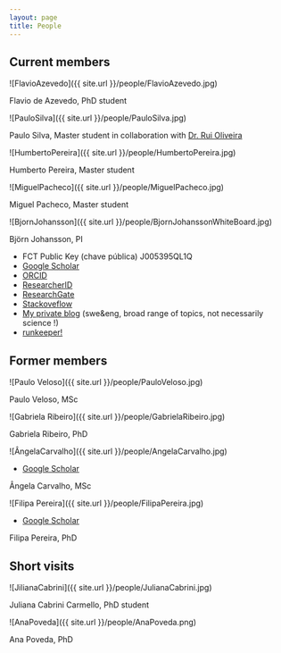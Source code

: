 ```yaml
---
layout: page
title: People
---
```


## Current members

![FlavioAzevedo]({{ site.url }}/people/FlavioAzevedo.jpg)

Flavio de Azevedo, PhD student

![PauloSilva]({{ site.url }}/people/PauloSilva.jpg)

Paulo Silva, Master student in collaboration with [Dr. Rui Oliveira](https://sites.google.com/site/personalwebpageofruioliveira/)

![HumbertoPereira]({{ site.url }}/people/HumbertoPereira.jpg)

Humberto Pereira, Master student

![MiguelPacheco]({{ site.url }}/people/MiguelPacheco.jpg)

Miguel Pacheco, Master student

![BjornJohansson]({{ site.url }}/people/BjornJohanssonWhiteBoard.jpg)

Björn Johansson, PI

- FCT Public Key (chave pública) J005395QL1Q
- [Google Scholar](https://scholar.google.pt/citations?hl=en&user=7AiEuJ4AAAAJ&view_op=list_works&sortby=pubdate)
- [ORCID](http://orcid.org/0000-0002-7723-074X)
- [ResearcherID](http://www.researcherid.com/rid/A-3523-2012)
- [ResearchGate](https://www.researchgate.net/profile/Bjoern_Johansson4)
- [Stackoveflow](http://stackoverflow.com/users/2080368/bj%C3%B6rn-johansson)
- [My private blog](http://ochsavidare.blogspot.pt/) (swe&eng, broad range of topics, not necessarily science !)
- [runkeeper!](https://runkeeper.com/user/bjornfjohansson)

## Former members

![Paulo Veloso]({{ site.url }}/people/PauloVeloso.jpg)

Paulo Veloso, MSc

![Gabriela Ribeiro]({{ site.url }}/people/GabrielaRibeiro.jpg)

Gabriela Ribeiro, PhD

![ÂngelaCarvalho]({{ site.url }}/people/AngelaCarvalho.jpg)
- [Google Scholar](https://scholar.google.pt/citations?hl=en&user=rQl-mO4AAAAJ&view_op=list_works&sortby=pubdate)

Ângela Carvalho, MSc

![Filipa Pereira]({{ site.url }}/people/FilipaPereira.jpg)
- [Google Scholar](https://scholar.google.pt/citations?hl=en&user=iiHuvP4AAAAJ&view_op=list_works&sortby=pubdate)

Filipa Pereira, PhD

## Short visits

![JilianaCabrini]({{ site.url }}/people/JulianaCabrini.jpg)

Juliana Cabrini Carmello, PhD student

![AnaPoveda]({{ site.url }}/people/AnaPoveda.png)

Ana Poveda, PhD






